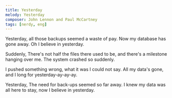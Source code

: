 ```yaml
---
title: Yesterday
melody: Yesterday
composer: John Lennon and Paul McCartney
tags: [nerdy, eng]
---
```


Yesterday,
all those backups seemed a waste of pay.
Now my database has gone away.
Oh I believe in yesterday.

Suddenly,
There's not half the files there used to be,
and there's a milestone hanging over me.
The system crashed so suddenly.

I pushed something wrong,
what it was I could not say.
All my data's gone,
and I long for yesterday-ay-ay-ay.

Yesterday,
The need for back-ups seemed so far away.
I knew my data was all here to stay,
now I believe in yesterday.
